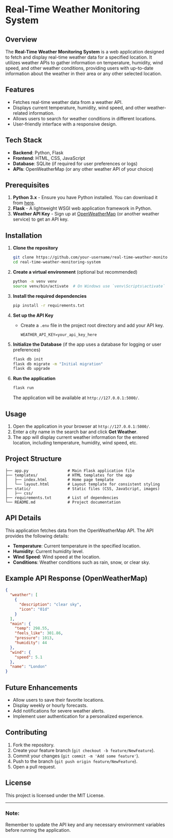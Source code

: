 # Real-Time Weather Monitoring System

## Overview

The **Real-Time Weather Monitoring System** is a web application designed to fetch and display real-time weather data for a specified location. It utilizes weather APIs to gather information on temperature, humidity, wind speed, and other weather conditions, providing users with up-to-date information about the weather in their area or any other selected location.

## Features

- Fetches real-time weather data from a weather API.
- Displays current temperature, humidity, wind speed, and other weather-related information.
- Allows users to search for weather conditions in different locations.
- User-friendly interface with a responsive design.

## Tech Stack

- **Backend**: Python, Flask
- **Frontend**: HTML, CSS, JavaScript
- **Database**: SQLite (if required for user preferences or logs)
- **APIs**: OpenWeatherMap (or any other weather API of your choice)

## Prerequisites

1. **Python 3.x** - Ensure you have Python installed. You can download it from [here](https://www.python.org/downloads/).
2. **Flask** - A lightweight WSGI web application framework in Python.
3. **Weather API Key** - Sign up at [OpenWeatherMap](https://openweathermap.org/) (or another weather service) to get an API key.

## Installation

1. **Clone the repository**

   ```bash
   git clone https://github.com/your-username/real-time-weather-monitoring-system.git
   cd real-time-weather-monitoring-system
   ```

2. **Create a virtual environment** (optional but recommended)

   ```bash
   python -m venv venv
   source venv/bin/activate  # On Windows use `venv\Scripts\activate`
   ```

3. **Install the required dependencies**

   ```bash
   pip install -r requirements.txt
   ```

4. **Set up the API Key**

   - Create a `.env` file in the project root directory and add your API key.
   
     ```env
     WEATHER_API_KEY=your_api_key_here
     ```

5. **Initialize the Database** (if the app uses a database for logging or user preferences)

   ```bash
   flask db init
   flask db migrate -m "Initial migration"
   flask db upgrade
   ```

6. **Run the application**

   ```bash
   flask run
   ```

   The application will be available at `http://127.0.0.1:5000/`.

## Usage

1. Open the application in your browser at `http://127.0.0.1:5000/`.
2. Enter a city name in the search bar and click **Get Weather**.
3. The app will display current weather information for the entered location, including temperature, humidity, wind speed, etc.

## Project Structure

```plaintext
├── app.py                 # Main Flask application file
├── templates/             # HTML templates for the app
│   ├── index.html         # Home page template
│   └── layout.html        # Layout template for consistent styling
├── static/                # Static files (CSS, JavaScript, images)
│   ├── css/
├── requirements.txt       # List of dependencies
└── README.md              # Project documentation
```

## API Details

This application fetches data from the OpenWeatherMap API. The API provides the following details:

- **Temperature**: Current temperature in the specified location.
- **Humidity**: Current humidity level.
- **Wind Speed**: Wind speed at the location.
- **Conditions**: Weather conditions such as rain, snow, or clear sky.

## Example API Response (OpenWeatherMap)

```json
{
  "weather": [
    {
      "description": "clear sky",
      "icon": "01d"
    }
  ],
  "main": {
    "temp": 298.55,
    "feels_like": 301.86,
    "pressure": 1013,
    "humidity": 44
  },
  "wind": {
    "speed": 5.1
  },
  "name": "London"
}
```

## Future Enhancements

- Allow users to save their favorite locations.
- Display weekly or hourly forecasts.
- Add notifications for severe weather alerts.
- Implement user authentication for a personalized experience.

## Contributing

1. Fork the repository.
2. Create your feature branch (`git checkout -b feature/NewFeature`).
3. Commit your changes (`git commit -m 'Add some feature'`).
4. Push to the branch (`git push origin feature/NewFeature`).
5. Open a pull request.

## License

This project is licensed under the MIT License.

---

### Note:
Remember to update the API key and any necessary environment variables before running the application.

